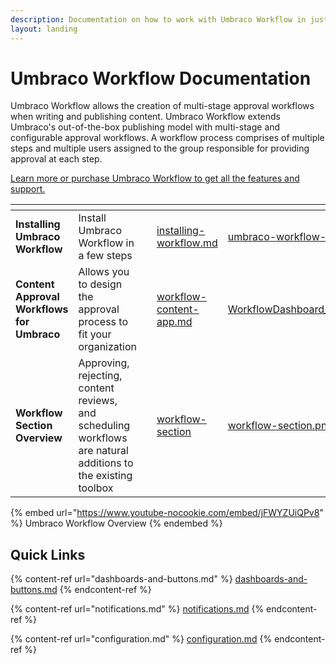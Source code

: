 ```yaml
---
description: Documentation on how to work with Umbraco Workflow in just a few steps
layout: landing
---
```


# Umbraco Workflow Documentation

Umbraco Workflow allows the creation of multi-stage approval workflows when writing and publishing content. Umbraco Workflow extends Umbraco's out-of-the-box publishing model with multi-stage and configurable approval workflows. A workflow process comprises of multiple steps and multiple users assigned to the group responsible for providing approval at each step.

[Learn more or purchase Umbraco Workflow to get all the features and support.](https://umbraco.com/products/umbraco-workflow/)

<table data-view="cards"><thead><tr><th></th><th></th><th></th><th data-hidden data-card-target data-type="content-ref"></th><th data-hidden data-card-cover data-type="files"></th></tr></thead><tbody><tr><td><strong>Installing Umbraco Workflow</strong></td><td>Install Umbraco Workflow in a few steps</td><td></td><td><a href="installing-workflow.md">installing-workflow.md</a></td><td><a href=".gitbook/assets/umbraco-workflow-1.png">umbraco-workflow-1.png</a></td></tr><tr><td><strong>Content Approval Workflows for Umbraco</strong></td><td>Allows you to design the approval process to fit your organization</td><td></td><td><a href="workflow-content-app.md">workflow-content-app.md</a></td><td><a href="images/WorkflowDashboard_ContentSection.png">WorkflowDashboard_ContentSection.png</a></td></tr><tr><td><strong>Workflow Section Overview</strong></td><td>Approving, rejecting, content reviews, and scheduling workflows are natural additions to the existing toolbox</td><td></td><td><a href="workflow-section/">workflow-section</a></td><td><a href="images/workflow-section.png">workflow-section.png</a></td></tr></tbody></table>

{% embed url="https://www.youtube-nocookie.com/embed/jFWYZUiQPv8" %}
Umbraco Workflow Overview
{% endembed %}

## Quick Links

{% content-ref url="dashboards-and-buttons.md" %}
[dashboards-and-buttons.md](dashboards-and-buttons.md)
{% endcontent-ref %}

{% content-ref url="notifications.md" %}
[notifications.md](notifications.md)
{% endcontent-ref %}

{% content-ref url="configuration.md" %}
[configuration.md](configuration.md)
{% endcontent-ref %}
